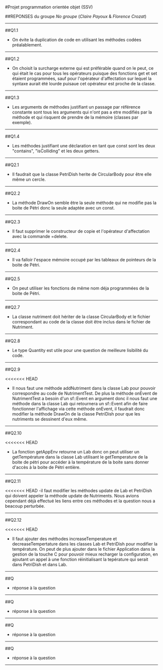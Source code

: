 #Projet programmation orientée objet (SSV)

##REPONSES du groupe *No groupe* (*Claire Payoux* & *Florence Crozat*) 

*************************************************
##Q1.1


- On évite la duplication de code en utilisant les méthodes codées préalablement.

*************************************************
##Q1.2


- On choisit la surcharge externe qui est préférable quand on le peut, ce qui était le cas pour tous les opérateurs puisque des fonctions get et set étaient programmées, sauf pour l'opérateur d'affectation sur lequel la syntaxe aurait été lourde puisaue cet opérateur est proche de la classe.

*************************************************
##Q1.3


- Les arguments de méthodes justifiant un passage par référence constante sont tous les arguments   qui n'ont pas a etre modifiés par la méthode et qui risquent de prendre de la mémoire (classes par exemple).

*************************************************
##Q1.4


- Les méthodes justifiant une déclaration en tant que const sont les deux "contains", "isColliding" et les deux getters.

*************************************************
##Q2.1


- Il faudrait que la classe PetriDish herite de CircularBody pour être elle même un cercle.

*************************************************
##Q2.2


- La méthode DrawOn semble être la seule méthode qui ne modifie pas la boite de Pétri donc la seule adaptée avec un const. 

*************************************************
##Q2.3


- Il faut supprimer le constructeur de copie et l'opérateur d'affectation avec la commande =delete.

*************************************************
##Q2.4


- Il va falloir l'espace mémoire occupé par les tableaux de pointeurs de la boite de Pétri.

*************************************************
##Q2.5


- On peut utiliser les fonctions de même nom déja programmées de la boite de Pétri.

*************************************************
##Q2.7


- La classe nutriment doit hériter de la classe CircularBody et le fichier correspondant au code de la classe doit être inclus dans le fichier de Nutriment.

*************************************************
##Q2.8


- Le type Quantity est utile pour une question de meilleure lisibilité du code.

*************************************************
##Q2.9


<<<<<<< HEAD
- Il nous faut une méthode addNutriment dans la classe Lab pour pouvoir correspondre au code de NutrimentTest.
De plus la méthode onEvent de NutrimentTest a besoin d'un sf::Event en argument donc il nous faut une méthode 
dans la classe Lab qui retournera un sf::Event afin de faire fonctionner l'affichage via cette méthode onEvent, 
il faudrait donc modifier la méthode DrawOn de la classe PetriDish pour que les nutriments se dessinent d'eux même.

*************************************************
##Q2.10


<<<<<<< HEAD
- La fonction getAppEnv retourne un Lab donc on peut utiliser un getTempérature dans la classe Lab utilisant 
le getTemperature de la boite de pétri pour accéder à la température de la boite sans donner d'accès à la boite 
de Pétri entière.

*************************************************
##Q2.11


<<<<<<< HEAD
-il faut modifier les méthodes update de Lab et PetriDish qui doivent appeler la méthode update de Nutriments. 
Nous avions cependant déjà effectué les liens entre ces méthodes et la question nous a beacoup perturbée.

*************************************************
##Q2.12


<<<<<<< HEAD
- Il faut ajouter des méthodes increaseTemperature et decreaseTempertature dans les classes Lab et PetriDish pour 
modifier la température. On peut de plus ajouter dans le fichier Application dans la gestion de la touche C 
pour pouvoir mieux recharger la configuration, en ajoutant un appel à une fonction réinitialisant la tepérature 
qui serait dans PetriDish et dans Lab.

*************************************************
##Q


- réponse à la question 

*************************************************
##Q


- réponse à la question 

*************************************************
##Q


- réponse à la question 

*************************************************
##Q


- réponse à la question 

*************************************************